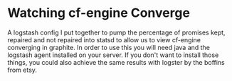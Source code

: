 Watching cf-engine Converge
=========================

A logstash config I put together to pump the percentage of promises kept, repaired and not repaired into statsd to allow us to view cf-engine converging in graphite.  In order to use this you will need java and the logstash agent installed on your server.  If you don't want to install those things, you could also achieve the same results with logster by the boffins from etsy.

